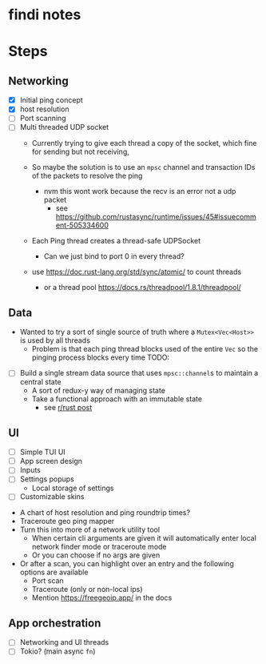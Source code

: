 findi notes
===

# Steps

## Networking
- [x] Initial ping concept
- [x] host resolution 
- [ ] Port scanning
- [ ] Multi threaded UDP socket
  - Currently trying to give each thread a copy of the socket, which fine for sending but not receiving,
  - So maybe the solution is to use an `mpsc` channel and transaction IDs of the packets to resolve the ping
    - nvm this wont work because the recv is an error not a udp packet
      - see https://github.com/rustasync/runtime/issues/45#issuecomment-505334600
  
  - Each Ping thread creates a thread-safe UDPSocket
    - Can we just bind to port 0 in every thread?
  - use https://doc.rust-lang.org/std/sync/atomic/ to count threads
    - or a thread pool https://docs.rs/threadpool/1.8.1/threadpool/

## Data
- Wanted to try a sort of single source of truth where a `Mutex<Vec<Host>>` is used by all threads
  - Problem is that each ping thread blocks used of the entire `Vec` so the pinging process blocks every time
TODO:
- [ ] Build a single stream data source that uses `mpsc::channel`s to maintain a central state
  - A sort of redux-y way of managing state
  - Take a functional approach with an immutable state
    - see [r/rust post](https://www.reddit.com/r/rust/comments/8hh8r3/how_would_you_handle_application_state_in_rust/dymu6er?utm_source=share&utm_medium=web2x&context=3)

## UI
- [ ] Simple TUI UI
- [ ] App screen design
- [ ] Inputs
- [ ] Settings popups
  - Local storage of settings
- [ ] Customizable skins
- A chart of host resolution and ping roundtrip times?
- Traceroute geo ping mapper
- Turn this into more of a network utility tool
  - When certain cli arguments are given it will automatically enter local network finder mode or traceroute mode
  - Or you can choose if no args are given
- Or after a scan, you can highlight over an entry and the following options are available
  - Port scan
  - Traceroute (only or non-local ips)
  - Mention https://freegeoip.app/ in the docs

## App orchestration
- [ ] Networking and UI threads
- [ ] Tokio? (main async `fn`)
